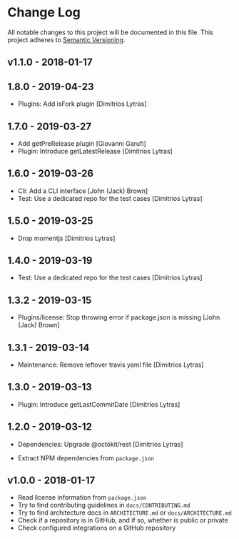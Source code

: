# Change Log

All notable changes to this project will be documented in this file.
This project adheres to [Semantic Versioning](http://semver.org/).

## v1.1.0 - 2018-01-17

## 1.8.0 - 2019-04-23

* Plugins: Add isFork plugin [Dimitrios Lytras]

## 1.7.0 - 2019-03-27

* Add getPreRelease plugin [Giovanni Garufi]
* Plugin: Introduce getLatestRelease [Dimitrios Lytras]

## 1.6.0 - 2019-03-26

* Cli: Add a CLI interface [John (Jack) Brown]
* Test: Use a dedicated repo for the test cases [Dimitrios Lytras]

## 1.5.0 - 2019-03-25

* Drop momentjs [Dimitrios Lytras]

## 1.4.0 - 2019-03-19

* Test: Use a dedicated repo for the test cases [Dimitrios Lytras]

## 1.3.2 - 2019-03-15

* Plugins/license: Stop throwing error if package.json is missing [John (Jack) Brown]

## 1.3.1 - 2019-03-14

* Maintenance: Remove leftover travis yaml file [Dimitrios Lytras]

## 1.3.0 - 2019-03-13

* Plugin: Introduce getLastCommitDate [Dimitrios Lytras]

## 1.2.0 - 2019-03-12

* Dependencies: Upgrade @octokit/rest [Dimitrios Lytras]

- Extract NPM dependencies from `package.json`

## v1.0.0 - 2018-01-17

- Read license information from `package.json`
- Try to find contributing guidelines in `docs/CONTRIBUTING.md`
- Try to find architecture docs in `ARCHITECTURE.md` or `docs/ARCHITECTURE.md`
- Check if a repository is in GitHub, and if so, whether is public or private
- Check configured integrations on a GitHub repository
